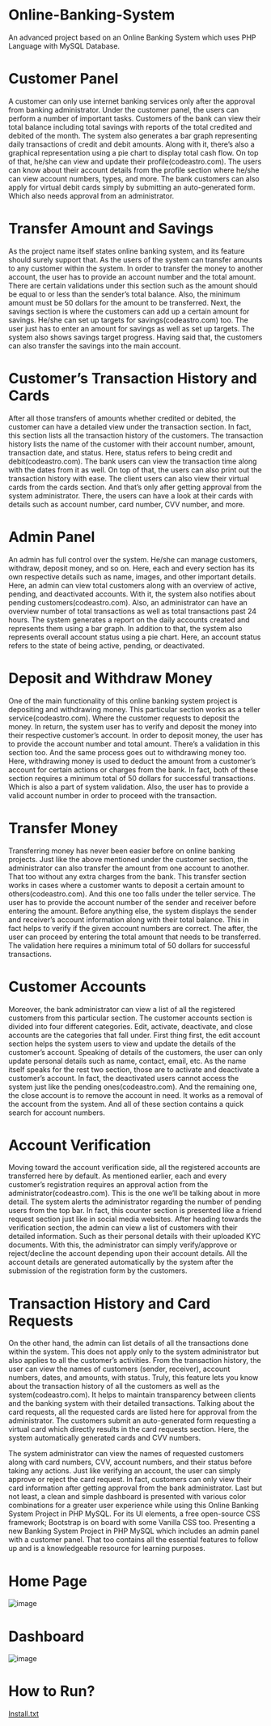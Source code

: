 # Online-Banking-System
An advanced project based on an Online Banking System which uses PHP Language with MySQL Database.


# Customer Panel
A customer can only use internet banking services only after the approval from banking administrator. Under the customer panel, the users can perform a number of important tasks. Customers of the bank can view their total balance including total savings with reports of the total credited and debited of the month. The system also generates a bar graph representing daily transactions of credit and debit amounts. Along with it, there’s also a graphical representation using a pie chart to display total cash flow. On top of that, he/she can view and update their profile(codeastro.com). The users can know about their account details from the profile section where he/she can view account numbers, types, and more. The bank customers can also apply for virtual debit cards simply by submitting an auto-generated form. Which also needs approval from an administrator.

# Transfer Amount and Savings
As the project name itself states online banking system, and its feature should surely support that. As the users of the system can transfer amounts to any customer within the system. In order to transfer the money to another account, the user has to provide an account number and the total amount. There are certain validations under this section such as the amount should be equal to or less than the sender’s total balance. Also, the minimum amount must be 50 dollars for the amount to be transferred. Next, the savings section is where the customers can add up a certain amount for savings. He/she can set up targets for savings(codeastro.com) too. The user just has to enter an amount for savings as well as set up targets. The system also shows savings target progress. Having said that, the customers can also transfer the savings into the main account.

# Customer’s Transaction History and Cards
After all those transfers of amounts whether credited or debited, the customer can have a detailed view under the transaction section. In fact, this section lists all the transaction history of the customers. The transaction history lists the name of the customer with their account number, amount, transaction date, and status. Here, status refers to being credit and debit(codeastro.com). The bank users can view the transaction time along with the dates from it as well. On top of that, the users can also print out the transaction history with ease. The client users can also view their virtual cards from the cards section. And that’s only after getting approval from the system administrator. There, the users can have a look at their cards with details such as account number, card number, CVV number, and more.

# Admin Panel
An admin has full control over the system. He/she can manage customers, withdraw, deposit money, and so on. Here, each and every section has its own respective details such as name, images, and other important details. Here, an admin can view total customers along with an overview of active, pending, and deactivated accounts. With it, the system also notifies about pending customers(codeastro.com). Also, an administrator can have an overview number of total transactions as well as total transactions past 24 hours. The system generates a report on the daily accounts created and represents them using a bar graph. In addition to that, the system also represents overall account status using a pie chart. Here, an account status refers to the state of being active, pending, or deactivated.

# Deposit and Withdraw Money
One of the main functionality of this online banking system project is depositing and withdrawing money. This particular section works as a teller service(codeastro.com). Where the customer requests to deposit the money. In return, the system user has to verify and deposit the money into their respective customer’s account. In order to deposit money, the user has to provide the account number and total amount. There’s a validation in this section too. And the same process goes out to withdrawing money too. Here, withdrawing money is used to deduct the amount from a customer’s account for certain actions or charges from the bank. In fact, both of these section requires a minimum total of 50 dollars for successful transactions. Which is also a part of system validation. Also, the user has to provide a valid account number in order to proceed with the transaction.

# Transfer Money
Transferring money has never been easier before on online banking projects. Just like the above mentioned under the customer section, the administrator can also transfer the amount from one account to another. That too without any extra charges from the bank. This transfer section works in cases where a customer wants to deposit a certain amount to others(codeastro.com). And this one too falls under the teller service. The user has to provide the account number of the sender and receiver before entering the amount. Before anything else, the system displays the sender and receiver’s account information along with their total balance. This in fact helps to verify if the given account numbers are correct. The after, the user can proceed by entering the total amount that needs to be transferred. The validation here requires a minimum total of 50 dollars for successful transactions.

# Customer Accounts
Moreover, the bank administrator can view a list of all the registered customers from this particular section. The customer accounts section is divided into four different categories. Edit, activate, deactivate, and close accounts are the categories that fall under. First thing first, the edit account section helps the system users to view and update the details of the customer’s account. Speaking of details of the customers, the user can only update personal details such as name, contact, email, etc. As the name itself speaks for the rest two section, those are to activate and deactivate a customer’s account. In fact, the deactivated users cannot access the system just like the pending ones(codeastro.com). And the remaining one, the close account is to remove the account in need. It works as a removal of the account from the system. And all of these section contains a quick search for account numbers.

# Account Verification
Moving toward the account verification side, all the registered accounts are transferred here by default. As mentioned earlier, each and every customer’s registration requires an approval action from the administrator(codeastro.com). This is the one we’ll be talking about in more detail. The system alerts the administrator regarding the number of pending users from the top bar. In fact, this counter section is presented like a friend request section just like in social media websites. After heading towards the verification section, the admin can view a list of customers with their detailed information. Such as their personal details with their uploaded KYC documents. With this, the administrator can simply verify/approve or reject/decline the account depending upon their account details. All the account details are generated automatically by the system after the submission of the registration form by the customers.

# Transaction History and Card Requests
On the other hand, the admin can list details of all the transactions done within the system. This does not apply only to the system administrator but also applies to all the customer’s activities. From the transaction history, the user can view the names of customers (sender, receiver), account numbers, dates, and amounts, with status. Truly, this feature lets you know about the transaction history of all the customers as well as the system(codeastro.com). It helps to maintain transparency between clients and the banking system with their detailed transactions. Talking about the card requests, all the requested cards are listed here for approval from the administrator. The customers submit an auto-generated form requesting a virtual card which directly results in the card requests section. Here, the system automatically generated cards and CVV numbers.

The system administrator can view the names of requested customers along with card numbers, CVV, account numbers, and their status before taking any actions. Just like verifying an account, the user can simply approve or reject the card request. In fact, customers can only view their card information after getting approval from the bank administrator. Last but not least, a clean and simple dashboard is presented with various color combinations for a greater user experience while using this Online Banking System Project in PHP MySQL. For its UI elements, a free open-source CSS framework; Bootstrap is on board with some Vanilla CSS too. Presenting a new Banking System Project in PHP MySQL which includes an admin panel with a customer panel. That too contains all the essential features to follow up and is a knowledgeable resource for learning purposes.

# Home Page 
![image](https://user-images.githubusercontent.com/121279015/210377977-87d36707-6857-47d9-8ac7-19dbb0d4d35a.png)


# Dashboard

![image](https://user-images.githubusercontent.com/121279015/210377866-a08f2371-3d6c-4353-b3e8-d499dff89e20.png)
# How to Run?

[Install.txt](https://github.com/ga7nesh/Online-Banking-System/files/10337358/Install.txt)


